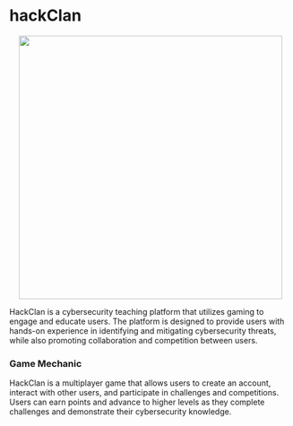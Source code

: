 # hackClan
<p align="center">
<img src="https://user-images.githubusercontent.com/45688522/222855427-5a328880-1ded-4adf-ac8e-35d0ba1c8cdd.png" width="470px">
</p>
HackClan is a cybersecurity teaching platform that utilizes gaming to engage and educate users. The platform is designed to provide users with hands-on experience in identifying and mitigating cybersecurity threats, while also promoting collaboration and competition between users.



### Game Mechanic
HackClan is a multiplayer game that allows users to create an account, interact with other users, and participate in challenges and competitions. Users can earn points and advance to higher levels as they complete challenges and demonstrate their cybersecurity knowledge.
